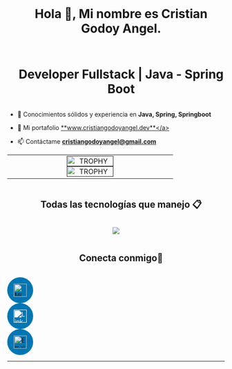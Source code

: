 



<div id="user-content-toc">
  <ul align="center">
    <summary><h1 style="display: inline-block">Hola 👋, Mi nombre es Cristian Godoy Angel. </h1></summary>
  </ul>
</div>




<div id="user-content-toc">
  <ul align="center">
    <summary><h1 style="display: inline-block"> Developer Fullstack | Java - Spring Boot</h1></summary>
  </ul>
</div>



- 🔭 Conocimientos sólidos y experiencia en  **Java, Spring, Springboot**

- 🧾 Mi portafolio <a href="https://www.cristiangodoyangel.dev/" target="_blank">**www.cristiangodoyangel.dev**</a>


<!-- 🎥 Creo contenido para que juntos aprendamos mas de programación   [Canal de Youtube](https://www.youtube.com/@PastorCode)-->

- 📫 Contáctame **cristiangodoyangel@gmail.com**






<p align="center">

<table align="center">
<tr border="none">
<td width="50%" align="center">


  
<a href="" title="Stats">
      <img align="center" width=54% src="https://github-readme-stats.vercel.app/api?username=cristiangodoyangel&theme=vue-dark&show_icons=true&hide_border=true&count_private=true" alt="TROPHY" />
    </a>



<a href="" title="Stats">
      <img align="center" width=54% src="https://github-readme-stats.vercel.app/api/top-langs/?username=cristiangodoyangel&theme=blueberry&show_icons=true&hide_border=true&layout=compact" alt="TROPHY" />
    </a>
  
  </td>
</tr>
</table>



</p>        




<div id="user-content-toc">
  <ul align="center">
    <summary><h2 style="display: inline-block">Todas las tecnologías que manejo 📋 </h2></summary>
  </ul>
</div>

<p align="center">
  <a href="https://skillicons.dev">
    <img src="https://skillicons.dev/icons?i=java,spring,cs,php,mysql,bootstrap,tailwind,aws,azure,docker,react,idea,phpstorm,vscode,visualstudio,maven,postman,postgres,hibernate,linux,ubuntu,mint,git,github,html,css,js,discord,figma,vercel,au,autocad,ps,pr,sketchup,wordpress" />
  </a>
</p>




<div id="user-content-toc">
  <ul align="center">
    <summary><h2 style="display: inline-block">Conecta conmigo🤝</h2></summary>
  </ul>
</div>

<p align="center" >

  <a href="https://www.cristiangodoyangel.dev/" target="_blank" rel="noopener noreferrer">
    <div style="background-color: #0077b5; border-radius: 50%; width: 60px; height: 60px; display: flex; align-items: center; justify-content: center;">
      <img src="https://img.icons8.com/ios-filled/50/ffffff/domain.png" alt="Mi Portafolio" width="30" height="30" />
    </div>
  </a>

  <a href="https://www.linkedin.com/in/cristiangodoyangel/" target="_blank" rel="noopener noreferrer">
    <div style="background-color: #0077b5; border-radius: 50%; width: 60px; height: 60px; display: flex; align-items: center; justify-content: center;">
      <img src="https://cdn.jsdelivr.net/gh/devicons/devicon/icons/linkedin/linkedin-original.svg" alt="LinkedIn" width="30" height="30" style="filter: brightness(0) invert(1);" />
    </div>
  </a>

  <a href="mailto:cristiangodoyangel@gmail.com" target="_blank" rel="noopener noreferrer">
    <div style="background-color: #0077b5; border-radius: 50%; width: 60px; height: 60px; display: flex; align-items: center; justify-content: center;">
      <img src="https://img.icons8.com/ios-filled/50/ffffff/new-post.png" alt="Email" width="30" height="30" />
    </div>
  </a>

</p>



----------------------------------------------------------------------
